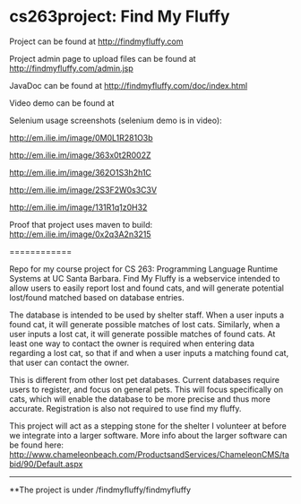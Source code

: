 cs263project: Find My Fluffy
============
Project can be found at http://findmyfluffy.com

Project admin page to upload files can be found at http://findmyfluffy.com/admin.jsp

JavaDoc can be found at http://findmyfluffy.com/doc/index.html

Video demo can be found at 

Selenium usage screenshots (selenium demo is in video):

http://em.ilie.im/image/0M0L1R281O3b

http://em.ilie.im/image/363x0t2R002Z

http://em.ilie.im/image/362O1S3h2h1C

http://em.ilie.im/image/2S3F2W0s3C3V

http://em.ilie.im/image/131R1q1z0H32

Proof that project uses maven to build: http://em.ilie.im/image/0x2q3A2n3215

============

Repo for my course project for CS 263: Programming Language Runtime Systems at UC Santa Barbara.
Find My Fluffy is a webservice intended to allow users to easily report lost and found cats, and will generate potential lost/found matched based on database entries.

The database is intended to be used by shelter staff. When a user inputs a found cat, it will generate possible matches of lost cats. Similarly, when a user inputs a lost cat, it will generate possible matches of found cats. At least one way to contact the owner is required when entering data regarding a lost cat, so that if and when a user inputs a matching found cat, that user can contact the owner.

This is different from other lost pet databases. Current databases require users to register, and focus on general pets. This will focus specifically on cats, which will enable the database to be more precise and thus more accurate. Registration is also not required to use find my fluffy.

This project will act as a stepping stone for the shelter I volunteer at before we integrate into a larger software. More info about the larger software can be found here: http://www.chameleonbeach.com/ProductsandServices/ChameleonCMS/tabid/90/Default.aspx

------------
**The project is under /findmyfluffy/findmyfluffy
